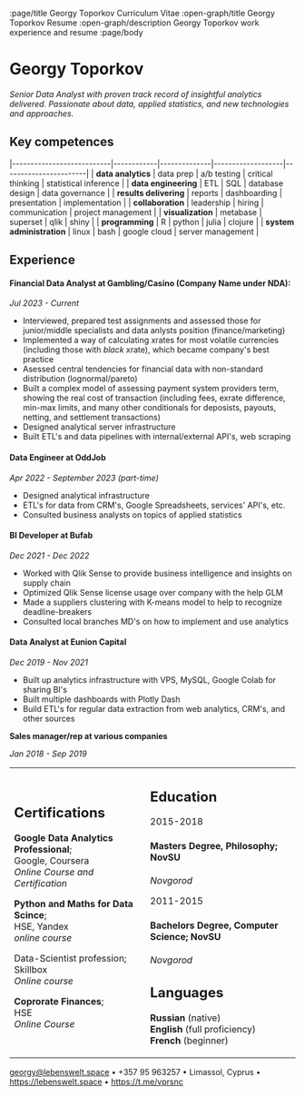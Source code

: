 :page/title Georgy Toporkov Curriculum Vitae
:open-graph/title Georgy Toporkov Resume
:open-graph/description Georgy Toporkov work experience and resume
:page/body

Georgy Toporkov
============

*Senior Data Analyst with proven track record of insightful analytics delivered. Passionate about data, applied statistics, and new technologies and approaches.*

Key competences
--------------

|---------------------------|------------|--------------|-------------------|-----------------------|
| **data analytics**        | data prep  | a/b testing  | critical thinking | statistical inference |
| **data engineering**      | ETL        | SQL          | database design   | data governance       |
| **results delivering**    | reports    | dashboarding | presentation      | implementation        |
| **collaboration**         | leadership | hiring       | communication     | project management    |
| **visualization**         | metabase   | superset     | qlik              | shiny                 |
| **programming**           | R          | python       | julia             | clojure               |
| **system administration** | linux      | bash         | google cloud      | server management     |


Experience
----------

#### **Financial Data Analyst at Gambling/Casino (Company Name under NDA):**

*Jul 2023 - Current*

  * Interviewed, prepared test assignments and assessed those for junior/middle specialists and data anlysts position (finance/marketing)
  * Implemented a way of calculating xrates for most volatile currencies (including those with *black* xrate), which became company's best practice
  * Asessed central tendencies for financial data with non-standard distribution (lognormal/pareto)
  * Built a complex model of assessing payment system providers term, showing the real cost of transaction (including fees, exrate difference, min-max limits, and many other conditionals for deposists, payouts, netting, and settlement transactions)
  * Designed analytical server infrastructure
  * Built ETL's and data pipelines with internal/external API's, web scraping

#### **Data Engineer at OddJob**

*Apr 2022 - September 2023 (part-time)*

* Designed analytical infrastructure
* ETL's for data from CRM's, Google Spreadsheets, services' API's, etc.
* Consulted business analysts on topics of applied statistics

#### **BI Developer at Bufab**

*Dec 2021 - Dec 2022*

* Worked with Qlik Sense to provide business intelligence and insights on supply chain 
* Optimized Qlik Sense license usage over company with the help GLM
* Made a suppliers clustering with K-means model to help to recognize deadline-breakers
* Consulted local branches MD's on how to implement and use analytics

#### **Data Analyst at Eunion Capital**

*Dec 2019 - Nov 2021*

* Built up analytics infrastructure with VPS, MySQL, Google Colab for sharing BI's
* Built multiple dashboards with Plotly Dash
* Build ETL's for regular data extraction from web analytics, CRM's, and other sources

**Sales manager/rep at various companies**

*Jan 2018 - Sep 2019*

<table>
<tr>
<td>
<h2>Certifications</h2>

<strong>Google Data Analytics Professional</strong>;<br>
Google, Coursera<br>
<i>Online Course and Certification</i>

<strong>Python and Maths for Data Scince</strong>;<br>
HSE,  Yandex<br>
<i>online course</i>

<strorg>Data-Scientist profession</strong>; <br>
Skillbox<br>
<i>Online course</i>

<strong>Coprorate Finances</strong>; <br>
HSE<br>
<i>Online Course</i>

</tc>

<td>

Education
-------

2015-2018

####   **Masters Degree**, Philosophy; NovSU

*Novgorod*

2011-2015

####   **Bachelors Degree**, Computer Science; NovSU

*Novgorod*

Languages
--------

**Russian** (native)<br>
**English** (full proficiency)<br>
**French** (beginner)<br>



</td>
</tr>
<table/>

<p class="text-center tagcloud">
 <a href="mailto://georgy@lebenswelt.space">georgy@lebenswelt.space</a> •
 +357 95 963257 • 
 Limassol, Cyprus •
  <a href="https://lebenswelt.space">https://lebenswelt.space</a> •
  <a href="https://t.me/vprsnc">https://t.me/vprsnc</a>
</p> 

